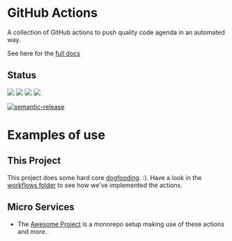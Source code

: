 # GitHub Actions

A collection of GitHub actions to push quality code agenda in an automated way.

See here for the [full docs][1]

## Status
[![](https://github.com/dogmatic69/actions/workflows/ci%20master/badge.svg)](https://github.com/dogmatic69/actions)
[![](https://github.com/dogmatic69/actions/workflows/ci%20pr/badge.svg)](https://github.com/dogmatic69/actions)
[![](https://github.com/dogmatic69/actions/workflows/automation%20pr/badge.svg)](https://github.com/dogmatic69/actions)
[![](https://github.com/dogmatic69/actions/workflows/automation%20triage/badge.svg)](https://github.com/dogmatic69/actions)


[![semantic-release](https://img.shields.io/badge/%20%20%F0%9F%93%A6%F0%9F%9A%80-semantic--release-e10079.svg)](https://github.com/semantic-release/semantic-release)

# Examples of use

## This Project
This project does some hard core [dogfooding][4].  :). Have a look
in the [workflows folder][2] to see how we've implemented the actions.

## Micro Services

- The [Awesome Project][3] is a monorepo setup making use of these actions
and more.


[1]: https://dogmatic69.github.io/actions/
[2]: ./.github/workflows
[3]: https://github.com/dogmatic69/awesome-project
[4]: https://en.wikipedia.org/wiki/Eating_your_own_dog_food
